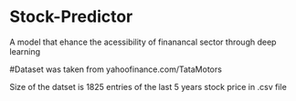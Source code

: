 # Stock-Predictor
A  model that ehance the acessibility of finanancal sector  through deep learning

#Dataset was taken from yahoofinance.com/TataMotors


Size of the datset is 1825 entries of the last 5 years stock price in .csv file
